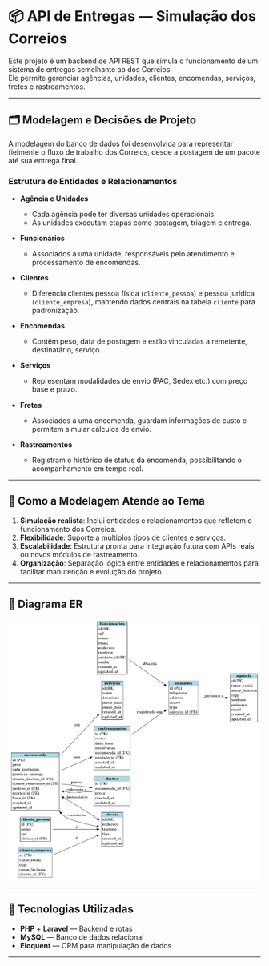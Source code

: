 # 📦 API de Entregas — Simulação dos Correios

Este projeto é um backend de API REST que simula o funcionamento de um sistema de entregas semelhante ao dos Correios.  
Ele permite gerenciar agências, unidades, clientes, encomendas, serviços, fretes e rastreamentos.

---

## 🗂 Modelagem e Decisões de Projeto

A modelagem do banco de dados foi desenvolvida para representar fielmente o fluxo de trabalho dos Correios, desde a postagem de um pacote até sua entrega final.

### Estrutura de Entidades e Relacionamentos

- **Agência e Unidades**
  - Cada agência pode ter diversas unidades operacionais.
  - As unidades executam etapas como postagem, triagem e entrega.

- **Funcionários**
  - Associados a uma unidade, responsáveis pelo atendimento e processamento de encomendas.

- **Clientes**
  - Diferencia clientes pessoa física (`cliente_pessoa`) e pessoa jurídica (`cliente_empresa`), mantendo dados centrais na tabela `cliente` para padronização.

- **Encomendas**
  - Contêm peso, data de postagem e estão vinculadas a remetente, destinatário, serviço.

- **Serviços**
  - Representam modalidades de envio (PAC, Sedex etc.) com preço base e prazo.

- **Fretes**
  - Associados a uma encomenda, guardam informações de custo e permitem simular cálculos de envio.

- **Rastreamentos**
  - Registram o histórico de status da encomenda, possibilitando o acompanhamento em tempo real.

---

## 🎯 Como a Modelagem Atende ao Tema

1. **Simulação realista**: Inclui entidades e relacionamentos que refletem o funcionamento dos Correios.
2. **Flexibilidade**: Suporte a múltiplos tipos de clientes e serviços.
3. **Escalabilidade**: Estrutura pronta para integração futura com APIs reais ou novos módulos de rastreamento.
4. **Organização**: Separação lógica entre entidades e relacionamentos para facilitar manutenção e evolução do projeto.

---

## 📌 Diagrama ER

![Diagrama ER](docs/diagrama_api_correios.png)

---

## 🚀 Tecnologias Utilizadas

- **PHP** + **Laravel** — Backend e rotas
- **MySQL** — Banco de dados relacional
- **Eloquent** — ORM para manipulação de dados
---
